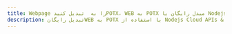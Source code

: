 ---title: Webpage را به  تبدیل کنیدPOTX، WEB به POTX مبدل رایگان یا Nodejs SDKdescription: تبدیل رایگانWEB به POTX با استفاده از Nodejs Cloud APIs & SDK همچنین اسناد PDF را در Cloud ایجاد، ویرایش و رندر کنید.---